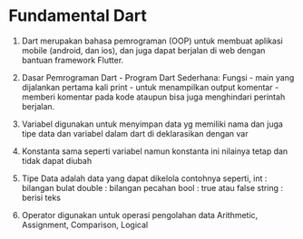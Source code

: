 # Fundamental Dart

1. Dart merupakan bahasa pemrograman (OOP) untuk membuat aplikasi mobile (android, dan ios), dan juga dapat berjalan di web dengan bantuan framework Flutter.

2. Dasar Pemrograman Dart - Program Dart Sederhana:
Fungsi - main yang dijalankan pertama kali
print - untuk menampilkan output
komentar - memberi komentar pada kode ataupun bisa juga menghindari perintah berjalan.

3. Variabel digunakan untuk menyimpan data yg memiliki nama dan juga tipe data dan variabel dalam dart di deklarasikan dengan var 

4. Konstanta sama seperti variabel namun konstanta ini nilainya tetap dan tidak dapat diubah

5. Tipe Data adalah data yang dapat dikelola contohnya seperti,
int : bilangan bulat
double : bilangan pecahan
bool : true atau false
string : berisi teks

6. Operator digunakan untuk operasi pengolahan data
Arithmetic, Assignment, Comparison, Logical
